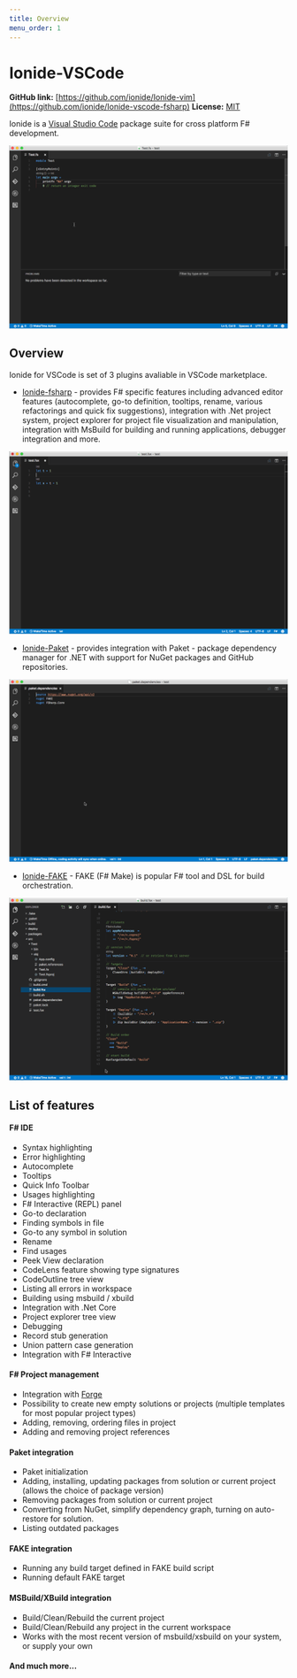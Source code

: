 ```yaml
---
title: Overview
menu_order: 1
---
```


# Ionide-VSCode

**GitHub link:** [https://github.com/ionide/Ionide-vim](https://github.com/ionide/Ionide-vscode-fsharp)
**License:** [MIT](https://github.com/ionide/Ionide-vscode-fsharp/blob/master/LICENSE.md)

Ionide is a [Visual Studio Code](https://code.visualstudio.com/) package suite for cross platform F# development.

<img class="gif" src="/static/images/fsharp.gif" />

## Overview

Ionide for VSCode is set of 3 plugins avaliable in VSCode marketplace.

* [Ionide-fsharp](https://marketplace.visualstudio.com/items?itemName=Ionide.Ionide-fsharp) - provides F# specific features including advanced editor features (autocomplete, go-to definition, tooltips, rename, various refactorings and quick fix suggestions), integration with .Net project system, project explorer for project file visualization and manipulation, integration with MsBuild for building and running applications, debugger integration and more.

<img class="gif" src="/static/images/fsi.gif" />


* [Ionide-Paket](https://marketplace.visualstudio.com/items?itemName=Ionide.Ionide-Paket) - provides integration with Paket - package dependency manager for .NET with support for NuGet packages and GitHub repositories.

<img class="gif" src="/static/images/paket.gif" />

* [Ionide-FAKE](https://marketplace.visualstudio.com/items?itemName=Ionide.Ionide-fake) - FAKE (F# Make) is popular F# tool and DSL for build orchestration.

<img class="gif" src="/static/images/fake.gif" />

## List of features

#### F# IDE

* Syntax highlighting
* Error highlighting
* Autocomplete
* Tooltips
* Quick Info Toolbar
* Usages highlighting
* F# Interactive (REPL) panel
* Go-to declaration
* Finding symbols in file
* Go-to any symbol in solution
* Rename
* Find usages
* Peek View declaration
* CodeLens feature showing type signatures
* CodeOutline tree view
* Listing all errors in workspace
* Building using msbuild / xbuild
* Integration with .Net Core
* Project explorer tree view
* Debugging
* Record stub generation
* Union pattern case generation
* Integration with F# Interactive

#### F# Project management

* Integration with [Forge](/Tools/forge.html)
* Possibility to create new empty solutions or projects (multiple templates for most popular project types)
* Adding, removing, ordering files in project
* Adding and removing project references

#### Paket integration

* Paket initialization
* Adding, installing, updating packages from solution or current project (allows the choice of package version)
* Removing packages from solution or current project
* Converting from NuGet, simplify dependency graph, turning on auto-restore for solution.
* Listing outdated packages

#### FAKE integration

* Running any build target defined in FAKE build script
* Running default FAKE target

#### MSBuild/XBuild integration

* Build/Clean/Rebuild the current project
* Build/Clean/Rebuild any project in the current workspace
* Works with the most recent version of msbuild/xsbuild on your system, or supply your own

#### And much more...

